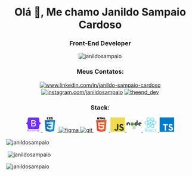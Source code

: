 <h1 align="center">Olá 👋, Me chamo Janildo Sampaio Cardoso</h1>
<h3 align="center">Front-End Developer</h3>

<p align="center"> <img src="https://komarev.com/ghpvc/?username=janildosampaio&label=Profile%20views&color=0e75b6&style=flat" alt="janildosampaio" /> </p>


<h3 align="center">Meus Contatos:</h3>
<p align="center">
<a href="https://linkedin.com/in/janildo-sampaio-cardoso" target="blank"><img align="center" src="https://raw.githubusercontent.com/rahuldkjain/github-profile-readme-generator/master/src/images/icons/Social/linked-in-alt.svg" alt="www.linkedin.com/in/janildo-sampaio-cardoso" height="30" width="40" /></a>
<a href="https://instagram.com/janildosampaio" target="blank"><img align="center" src="https://raw.githubusercontent.com/rahuldkjain/github-profile-readme-generator/master/src/images/icons/Social/instagram.svg" alt="instagram.com/janildosampaio" height="30" width="40" /></a>
<a href="https://discord.gg/theend_dev" target="blank"><img align="center" src="https://raw.githubusercontent.com/rahuldkjain/github-profile-readme-generator/master/src/images/icons/Social/discord.svg" alt="theend_dev" height="30" width="40" /></a>
</p>

<h3 align="center">Stack:</h3>
<p align="center"> <a href="https://getbootstrap.com" target="_blank" rel="noreferrer">     <img src="https://raw.githubusercontent.com/devicons/devicon/master/icons/bootstrap/bootstrap-plain-wordmark.svg" alt="bootstrap" width="40" height="40"/> </a> <a href="https://www.w3schools.com/css/" target="_blank" rel="noreferrer"> <img src="https://raw.githubusercontent.com/devicons/devicon/master/icons/css3/css3-original-wordmark.svg" alt="css3" width="40" height="40"/> </a> <a href="https://www.figma.com/" target="_blank" rel="noreferrer"> <img src="https://www.vectorlogo.zone/logos/figma/figma-icon.svg" alt="figma" width="40" height="40"/> </a> <a href="https://git-scm.com/" target="_blank" rel="noreferrer"> <img src="https://www.vectorlogo.zone/logos/git-scm/git-scm-icon.svg" alt="git" width="40" height="40"/> </a> <a href="https://www.w3.org/html/" target="_blank" rel="noreferrer"> <img src="https://raw.githubusercontent.com/devicons/devicon/master/icons/html5/html5-original-wordmark.svg" alt="html5" width="40" height="40"/> </a> <a href="https://developer.mozilla.org/en-US/docs/Web/JavaScript" target="_blank" rel="noreferrer"> <img src="https://raw.githubusercontent.com/devicons/devicon/master/icons/javascript/javascript-original.svg" alt="javascript" width="40" height="40"/> </a> <a href="https://nodejs.org" target="_blank" rel="noreferrer"> <img src="https://raw.githubusercontent.com/devicons/devicon/master/icons/nodejs/nodejs-original-wordmark.svg" alt="nodejs" width="40" height="40"/> </a> <a href="https://reactjs.org/" target="_blank" rel="noreferrer"> <img src="https://raw.githubusercontent.com/devicons/devicon/master/icons/react/react-original-wordmark.svg" alt="react" width="40" height="40"/> </a> <a href="https://www.typescriptlang.org/" target="_blank" rel="noreferrer"> <img src="https://raw.githubusercontent.com/devicons/devicon/master/icons/typescript/typescript-original.svg" alt="typescript" width="40" height="40"/> </a> </p>

<p><img align="center" src="https://github-readme-stats.vercel.app/api/top-langs?username=janildosampaio&show_icons=true&locale=en&layout=compact" alt="janildosampaio" /></p>

<p>&nbsp;<img align="center" src="https://github-readme-stats.vercel.app/api?username=janildosampaio&show_icons=true&locale=en" alt="janildosampaio" /></p>

<p><img align="center" src="https://github-readme-streak-stats.herokuapp.com/?user=janildosampaio&" alt="janildosampaio" /></p>
